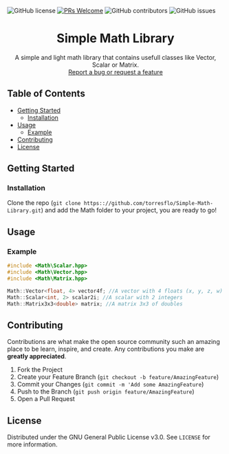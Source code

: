 ![GitHub license](https://img.shields.io/github/license/torresflo/Simple-Math-Libray.svg)
[![PRs Welcome](https://img.shields.io/badge/PRs-welcome-brightgreen.svg)](http://makeapullrequest.com)
![GitHub contributors](https://img.shields.io/github/contributors/torresflo/Simple-Math-Library.svg)
![GitHub issues](https://img.shields.io/github/issues/torresflo/Simple-Math-Library.svg)

<p align="center">
  <h1 align="center">Simple Math Library</h3>

  <p align="center">
    A simple and light math library that contains usefull classes like Vector, Scalar or Matrix.
    <br />
    <a href="https://github.com/othneildrew/Simple-Math-Library/issues">Report a bug or request a feature</a>
  </p>
</p>

## Table of Contents

* [Getting Started](#getting-started)
  * [Installation](#installation)
* [Usage](#usage)
  * [Example](#example)
* [Contributing](#contributing)
* [License](#license)

## Getting Started

### Installation

Clone the repo (`git clone https:://github.com/torresflo/Simple-Math-Library.git`) and add the Math folder to your project, you are ready to go!

## Usage

### Example

```cpp
#include <Math\Scalar.hpp>
#include <Math\Vector.hpp>
#include <Math\Matrix.hpp>

Math::Vector<float, 4> vector4f; //A vector with 4 floats (x, y, z, w)
Math::Scalar<int, 2> scalar2i; //A scalar with 2 integers
Math::Matrix3x3<double> matrix; //A matrix 3x3 of doubles
```

## Contributing

Contributions are what make the open source community such an amazing place to be learn, inspire, and create. Any contributions you make are **greatly appreciated**.

1. Fork the Project
2. Create your Feature Branch (`git checkout -b feature/AmazingFeature`)
3. Commit your Changes (`git commit -m 'Add some AmazingFeature`)
4. Push to the Branch (`git push origin feature/AmazingFeature`)
5. Open a Pull Request

<!-- LICENSE -->
## License

Distributed under the GNU General Public License v3.0. See `LICENSE` for more information.
